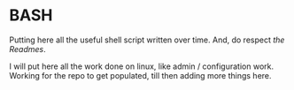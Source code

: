 # BASH

Putting here all the useful shell script written over time.
And, do respect _the Readmes_.

I will put here all the work done on linux, like admin / configuration work.
Working for the repo to get populated, till then adding more things here.
